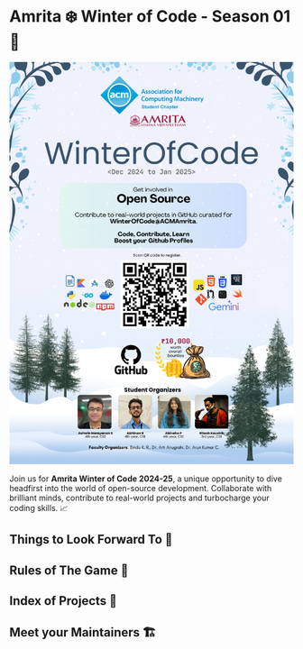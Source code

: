 # Amrita :snowflake: Winter of Code - Season 01 :tada:

![winter-of-code-poster](./WinterOfCode_Poster.png)

Join us for **Amrita Winter of Code 2024-25**, a unique opportunity to dive 
headfirst into the world of open-source development. Collaborate with brilliant 
minds, contribute to real-world projects and turbocharge your coding skills. :chart_with_upwards_trend:

## Things to Look Forward To :dizzy:

## Rules of The Game :memo:

## Index of Projects :bento:

## Meet your Maintainers :building_construction:

